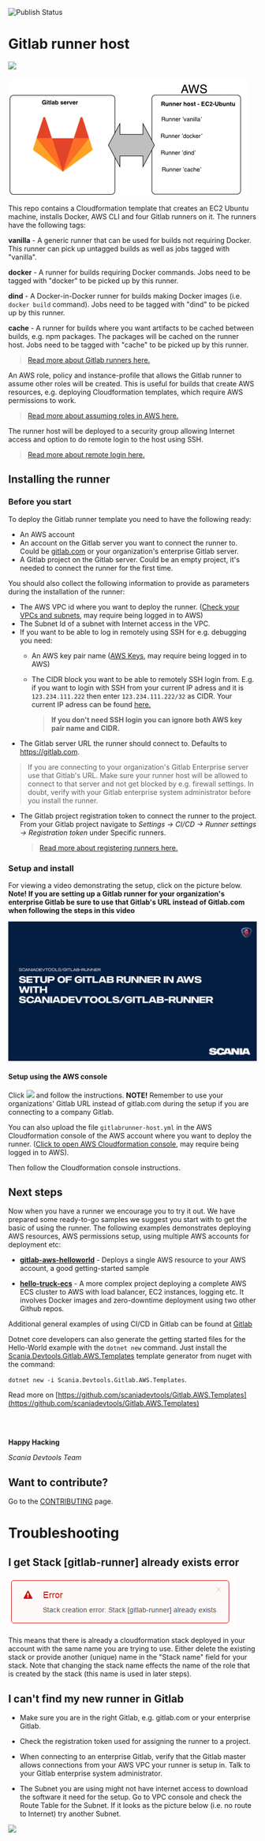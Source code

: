 ![Publish Status](https://codebuild.eu-west-1.amazonaws.com/badges?uuid=eyJlbmNyeXB0ZWREYXRhIjoid1hwTjBKdHB3Q3dBK1JtK3FKeDE4aTBwY01NZ09SclZHYlh1cFZhWmdUbXBqb0Z4bzlXalBxeTZUVUlUSjlJT3BEcHFtT0loK1AwOWpqQzZvMzhLcjlVPSIsIml2UGFyYW1ldGVyU3BlYyI6IkxDY0NDcHdwR0ZqSUc0ZFoiLCJtYXRlcmlhbFNldFNlcmlhbCI6MX0%3D&branch=master)

# Gitlab runner host

<a href="https://console.aws.amazon.com/cloudformation/home#/stacks/new?stackName=gitlab-runner&amp;templateURL=https://s3-eu-west-1.amazonaws.com/scaniadevtools-aws-templates/gitlabrunner-host.yml" target="_blank"><img src="https://cdn.rawgit.com/buildkite/cloudformation-launch-stack-button-svg/master/launch-stack.svg"></a>

![Gitlab](images/architecture.png)

This repo contains a Cloudformation template that creates an EC2 Ubuntu machine, installs Docker, AWS CLI and four Gitlab runners on it. The runners have the following tags:

**vanilla** - A generic runner that can be used for builds not requiring Docker. This runner can pick up untagged builds as well as jobs tagged with "vanilla".

**docker** - A runner for builds requiring Docker commands. Jobs need to be tagged with "docker" to be picked up by this runner.

**dind** - A Docker-in-Docker runner for builds making Docker images (i.e. `docker build` command). Jobs need to be tagged with "dind" to be picked up by this runner.

**cache** - A runner for builds where you want artifacts to be cached between builds, e.g. npm packages. The packages will be cached on the runner host.  Jobs need to be tagged with "cache" to be picked up by this runner.

> <a href="https://docs.gitlab.com/ee/ci/runners" target="_blank">Read more about Gitlab runners here.</a>

An AWS role, policy and instance-profile that allows the Gitlab runner to assume other roles will be created. This is useful for builds that create AWS resources, e.g. deploying Cloudformation templates, which require AWS permissions to work. 
> <a href="https://docs.aws.amazon.com/STS/latest/APIReference/API_AssumeRole.html" target="_blank">Read more about assuming roles in AWS here.</a>

The runner host will be deployed to a security group allowing Internet access and option to do remote login to the host using SSH. 
> <a href="https://docs.aws.amazon.com/AWSEC2/latest/UserGuide/authorizing-access-to-an-instance.html" target="_blank">Read more about remote login here.</a>

## Installing the runner

### Before you start

To deploy the Gitlab runner template you need to have the following ready:

- An AWS account
- An  account on the Gitlab server you want to connect the runner to. Could be [gitlab.com](https://gitlab.com/) or your organization's enterprise Gitlab server.
- A Gitlab project on the Gitlab server. Could be an empty project, it's needed to connect the runner for the first time. 


You should also collect the following information to provide as parameters during the installation of the runner:

- The AWS VPC id where you want to deploy the runner. (<a href="https://console.aws.amazon.com/vpc" target="_blank">Check your VPCs and subnets</a>, may require being logged in to AWS)
- The Subnet Id of a subnet with Internet access in the VPC. 
- If you want to be able to log in remotely using SSH for e.g. debugging you need:
  - An AWS key pair name (<a href="https://console.aws.amazon.com/ec2/v2/home#KeyPairs:sort=keyName" target="_blank">AWS Keys</a>, may require being logged in to AWS)

  - The CIDR block you want to be able to remotely SSH login from. E.g. if you want to login with SSH from your current IP adress and it is `123.234.111.222` then enter `123.234.111.222/32` as CIDR.
    Your current IP adress can be found <a href="http://checkip.amazonaws.com/" target="_blank">here.</a>

    > **If you don't need SSH login you can ignore both AWS key pair name and CIDR.**
- The Gitlab server URL the runner should connect to. Defaults to https://gitlab.com. 
> If you are connecting to your organization's Gitlab Enterprise server use that Gitlab's URL. Make sure your runner host will be allowed to connect to that server and not get blocked by e.g. firewall settings. In doubt, verify with your Gitlab enterprise system administrator before you install the runner.
- The Gitlab project registration token to connect the runner to the project.
  From your Gitlab project navigate to *Settings -> CI/CD -> Runner settings -> Registration token* under Specific runners.
  > <a href="https://docs.gitlab.com/ee/ci/runners/#registering-a-specific-runner-with-a-project-registration-token" target="_blank">Read more about registering runners here.</a> 


### Setup and install
For viewing a video demonstrating the setup, click on the picture below. __Note! If you are setting up a Gitlab runner for your organization's enterprise Gitlab be sure to use that Gitlab's URL instead of Gitlab.com when following the steps in this video__

[![Video demonstrating the setup](images/setup-video-thumbnail.png)](https://dreambroker.com/channel/idl7qm47/50uheexk)

#### Setup using the AWS console

Click   <a href="https://console.aws.amazon.com/cloudformation/home#/stacks/new?stackName=gitlab-runner&amp;templateURL=https://s3-eu-west-1.amazonaws.com/scaniadevtools-aws-templates/gitlabrunner-host.yml" target="_blank"><img src="https://cdn.rawgit.com/buildkite/cloudformation-launch-stack-button-svg/master/launch-stack.svg"></a> and follow the instructions. __NOTE!__ Remember to use your organizations' Gitlab URL instead of gitlab.com during the setup if you are connecting to a company Gitlab.


You can also upload the file `gitlabrunner-host.yml` in the AWS Cloudformation console of the AWS account where you want to deploy the runner. (<a href="https://eu-west-1.console.aws.amazon.com/cloudformation/home#/stacks/new" target="_blank">Click to open AWS Cloudformation console</a>, may require being logged in to AWS).

Then follow the Cloudformation console instructions.

## Next steps
Now when you have a runner we encourage you to try it out. We have prepared some ready-to-go samples we suggest you start with to get the basic of using the runner. The following examples demonstrates deploying AWS resources, AWS permissions setup, using multiple AWS accounts for deployment etc:

* __[gitlab-aws-helloworld](https://github.com/scaniadevtools/gitlab-aws-helloworld)__ - Deploys a single AWS resource to your AWS account, a good getting-started sample

* __[hello-truck-ecs](https://github.com/scaniadevtools/hello-truck-ecs)__ - A more complex project deploying a complete AWS ECS cluster to AWS with load balancer, EC2 instances, logging etc. It involves Docker images and zero-downtime deployment using two other Github repos.

Additional general examples of using CI/CD in Gitlab can be found at [Gitlab](https://gitlab.com/gitlab-examples)

Dotnet core developers can also generate the getting started files for the Hello-World example with the `dotnet new` command. Just install the  [Scania.Devtools.Gitlab.AWS.Templates](https://www.nuget.org/packages/Scania.Devtools.Gitlab.AWS.Templates) template generator from nuget with the command:

`dotnet new -i Scania.Devtools.Gitlab.AWS.Templates`. 

Read more on [https://github.com/scaniadevtools/Gitlab.AWS.Templates](https://github.com/scaniadevtools/Gitlab.AWS.Templates) 

 <br>
 <br>
  
__Happy Hacking__

*Scania Devtools Team*

## Want to contribute?
Go to the <a href="CONTRIBUTING.md">CONTRIBUTING</a> page.


# Troubleshooting
## I get Stack [gitlab-runner] already exists error
![](images/gitlab-runner-exists.png)

This means that there is already a cloudformation stack deployed in your account with the same name you are trying to use. Either delete the existing stack or provide another (unique) name in the "Stack name" field for your stack. Note that changing the stack name effects the name of the role that is created by the stack (this name is used in later steps).

## I can't find my new runner in Gitlab

* Make sure you are in the right Gitlab, e.g. gitlab.com or your enterprise Gitlab.

* Check the registration token used for assigning the runner to a project.

* When connecting to an enterprise Gitlab, verify that the Gitlab master allows connections from your AWS VPC your runner is setup in. Talk to your Gitlab enterprise system administrator.

* The Subnet you are using might not have internet access to download the software it need for the setup. Go to VPC console and check the Route Table for the Subnet. If it looks as the picture below (i.e. no route to Internet) try another Subnet.

![](privatesubnet-no-internet.png)
